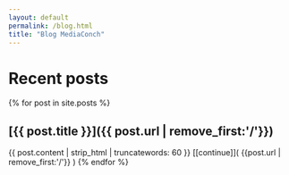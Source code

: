 ```yaml
---
layout: default
permalink: /blog.html
title: "Blog MediaConch"
---
```


# Recent posts

{% for post in site.posts %}
## [{{ post.title }}]({{ post.url | remove_first:'/'}})
{{ post.content | strip_html | truncatewords: 60 }} [[continue]]( {{post.url | remove_first:'/'}} )
{% endfor %}
